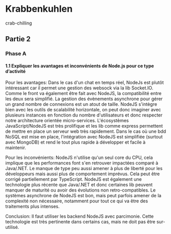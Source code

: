 # Krabbenkuhlen

crab-chilling


## Partie 2 
### Phase A
#### 1.1 Expliquer les avantages et inconvénients de Node.js pour ce type d’activité

Pour les avantages:
Dans le cas d'un chat en temps réel, NodeJs est plutôt intéressant car il permet une gestion des websock via la lib Socket.IO. 
Comme le front va également être fait avec NodeJS, la compatibilité entre les deux sera simplifié.
La gestion des évènements asynchrone pour gérer un grand nombre de connexions est un atout de taille.
NodeJS s'intègre bien avec les outils de scalabilité horizontale, on peut donc imaginer avec plusieurs instances en fonction du nombre d'utilisateurs et donc respecter notre architecture orientée micro-services.
L'écosystèmes JavaScript/NodeJS est très prolifique et les lib comme express permettent de mettre en place un serveur web très rapidement.
Dans le cas où une bdd NoSQL est mise en place, l'intégration avec NodeJS est simplifiée (surtout avec MongoDB) et rend le tout plus rapide à développer et facile à maintenir.

Pour les inconvénients:
NodeJS n'utilise qu'un seul core du CPU, cela implique que les performances font s'en retrouver impactées comparé à Java/.NET. 
Le manque de type peu aussi amener à plus de liberté pour les développeurs mais aussi plus de comportement imprévus. 
Cela peut être corrigé partiellement par TypeScript.
NodeJS est également une technologie plus récente que Java/.NET et donc certaines lib peuvent manquer de maturité ou avoir des évolutions non retro-compatibles.
Le systèmes asynchrone de NodeJS est bon, mais peut parfois amener de la complexité non nécessaire, notamment pour tout ce qui va être des traitements plus intenses.

Conclusion:
Il faut utiliser les backend NodeJS avec parcimonie. Cette technologie est très pertinente dans certains cas, mais ne doit pas être sur-utilisé.

